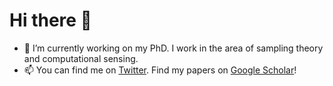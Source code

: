# Hi there 👋

- 🔭 I’m currently working on my PhD. I work in the area of sampling theory and computational sensing.
- 📫 You can find me on [Twitter](https://twitter.com/KamathAbijith). Find my papers on [Google Scholar](https://scholar.google.com/citations?user=yPXzUJMAAAAJ&hl=en)!

<!--
**kamath-abhijith/kamath-abhijith** is a ✨ _special_ ✨ repository because its `README.md` (this file) appears on your GitHub profile.

Here are some ideas to get you started:

- 🔭 I’m currently working on ...
- 🌱 I’m currently learning ...
- 👯 I’m looking to collaborate on ...
- 🤔 I’m looking for help with ...
- 💬 Ask me about ...
- 📫 How to reach me: ...
- 😄 Pronouns: ...
- ⚡ Fun fact: ...
-->
